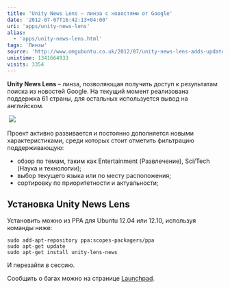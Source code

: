 ```yaml
---
title: 'Unity News Lens – линза с новостями от Google'
date: '2012-07-07T16:42:13+04:00'
uri: 'apps/unity-news-lens'
alias: 
  - 'apps/unity-news-lens.html'
tags: 'Линзы'
source: 'http://www.omgubuntu.co.uk/2012/07/unity-news-lens-adds-updates-with-local-features'
unixtime: 1341664933
visits: 3354
---
```

**Unity News Lens** – линза, позволяющая получить доступ к результатам поиска из новостей Google. На текущий момент реализована поддержка 61 страны, для остальных используется вывод на английском.

 [![](img/2012/07/07/16-00/news-7520112288-o.jpg)](img/2012/07/07/16-00/news-7520112288-o.jpg)

Проект активно развивается и постоянно дополняется новыми характеристиками, среди которых стоит отметить фильтрацию поддерживающую:

*   обзор по темам, таким как Entertainment (Развлечение), Sci/Tech (Наука и технологии);
*   выбор текущего языка или по месту расположения;
*   сортировку по приоритетности и актуальности;

## Установка Unity News Lens

Установить можно из PPA для Ubuntu 12.04 или 12.10, используя команды ниже:

```
sudo add-apt-repository ppa:scopes-packagers/ppa 
sudo apt-get update 
sudo apt-get install unity-lens-news
```

И перезайти в сессию.

Сообщить о багах можно на странице [Launchpad](https://bugs.launchpad.net/onehundredscopes).
